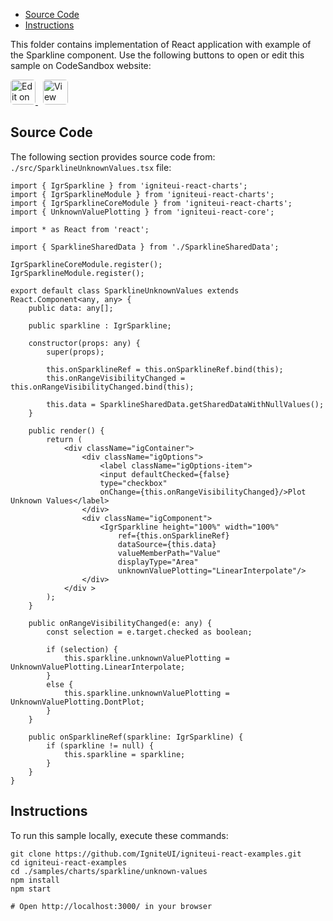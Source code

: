 <!-- WARNING Do not change this file because it wil be auto re-generated from template file: -->
<!-- https://github.com/IgniteUI/igniteui-react-examples/tree/master/sample-template-files/ReadMe.md -->

<!-- ## Table of Contents -->
<!-- - [Sample Preview](#Sample-Preview) -->
- [Source Code](#Source-Code)
- [Instructions](#Instructions)

This folder contains implementation of React application with example of the Sparkline component. Use the following buttons to open or edit this sample on CodeSandbox website:

<!-- [Sparkline](https://infragistics.com/Reactsite/components/sparkline.html) -->

<html lang="en" xmlns="http://www.w3.org/1999/xhtml">
    <body>
        <a target="_blank" href="https://codesandbox.io/s/github/IgniteUI/igniteui-react-examples/tree/master/samples/charts/sparkline/unknown-values?fontsize=14&hidenavigation=1&theme=dark&view=preview&file=/src/SparklineUnknownValues.tsx" rel="noopener noreferrer">
            <img height="40px" style="border-radius: 0.3rem" alt="Edit on CodeSandbox" src="https://static.infragistics.com/xplatform/images/sandbox/edit.png"/>
        </a>
        <!-- <a target="_blank"
href="https://codesandbox.io/s/github/IgniteUI/igniteui-react-examples/tree/master/samples/maps/geo-map/binding-csv-points?fontsize=14&hidenavigation=1&theme=dark&view=preview">
            <img alt="Edit Sample" src="https://codesandbox.io/static/img/play-codesandbox.svg"/>
        </a> -->
        <a target="_blank" style="margin-left: 0.5rem"
href="https://codesandbox.io/embed/github/IgniteUI/igniteui-react-examples/tree/master/samples/charts/sparkline/unknown-values?fontsize=14&hidenavigation=1&theme=dark&view=preview&file=/src/SparklineUnknownValues.tsx">
            <img height="40px" style="border-radius: 0.3rem" alt="View on CodeSandbox" src="https://static.infragistics.com/xplatform/images/sandbox/view.png"/>
        </a>
        <!-- <a target="_blank"
href="https://codesandbox.io/embed/github/IgniteUI/igniteui-react-examples/tree/master/samples/maps/geo-map/binding-csv-points?fontsize=14&hidenavigation=1&theme=dark&view=preview">
            <img alt="View on CodeSandbox" src="https://static.infragistics.com/xplatform/images/sandbox/view.png"/>
        </a>
https://codesandbox.io/embed/react-treemap-overview-rtb45
https://codesandbox.io/static/img/play-codesandbox.svg
https://codesandbox.io/embed/react-treemap-overview-rtb45?view=browser -->
    </body>
</html>

<!-- ## Sample Preview -->

<!-- <iframe
  src="https://codesandbox.io/embed/github/IgniteUI/igniteui-react-examples/tree/master/samples/charts/sparkline/unknown-values?fontsize=14&hidenavigation=1&theme=dark&view=preview&file=/src/SparklineUnknownValues.tsx"
  style="width:100%; height:400px; border:0; border-radius: 4px; overflow:hidden;"
  allow="accelerometer; ambient-light-sensor; camera; encrypted-media; geolocation; gyroscope; hid; microphone; midi; payment; usb; vr"
  sandbox="allow-forms allow-modals allow-popups allow-presentation allow-same-origin allow-scripts"
></iframe> -->

## Source Code

The following section provides source code from:
`./src/SparklineUnknownValues.tsx` file:

```tsx
import { IgrSparkline } from 'igniteui-react-charts';
import { IgrSparklineModule } from 'igniteui-react-charts';
import { IgrSparklineCoreModule } from 'igniteui-react-charts';
import { UnknownValuePlotting } from 'igniteui-react-core';

import * as React from 'react';

import { SparklineSharedData } from './SparklineSharedData';

IgrSparklineCoreModule.register();
IgrSparklineModule.register();

export default class SparklineUnknownValues extends React.Component<any, any> {
    public data: any[];

    public sparkline : IgrSparkline;

    constructor(props: any) {
        super(props);

        this.onSparklineRef = this.onSparklineRef.bind(this);
        this.onRangeVisibilityChanged = this.onRangeVisibilityChanged.bind(this);

        this.data = SparklineSharedData.getSharedDataWithNullValues();
    }

    public render() {
        return (
            <div className="igContainer">
                <div className="igOptions">
                    <label className="igOptions-item">
                    <input defaultChecked={false}
                    type="checkbox"
                    onChange={this.onRangeVisibilityChanged}/>Plot Unknown Values</label>
                </div>
                <div className="igComponent">
                    <IgrSparkline height="100%" width="100%"
                        ref={this.onSparklineRef}
                        dataSource={this.data}
                        valueMemberPath="Value"
                        displayType="Area"
                        unknownValuePlotting="LinearInterpolate"/>
                </div>
            </div >
        );
    }

    public onRangeVisibilityChanged(e: any) {
        const selection = e.target.checked as boolean;

        if (selection) {
            this.sparkline.unknownValuePlotting = UnknownValuePlotting.LinearInterpolate;
        }
        else {
            this.sparkline.unknownValuePlotting = UnknownValuePlotting.DontPlot;
        }
    }

    public onSparklineRef(sparkline: IgrSparkline) {
        if (sparkline != null) {
            this.sparkline = sparkline;
        }
    }
}

```

## Instructions
To run this sample locally, execute these commands:

```
git clone https://github.com/IgniteUI/igniteui-react-examples.git
cd igniteui-react-examples
cd ./samples/charts/sparkline/unknown-values
npm install
npm start

# Open http://localhost:3000/ in your browser
```

